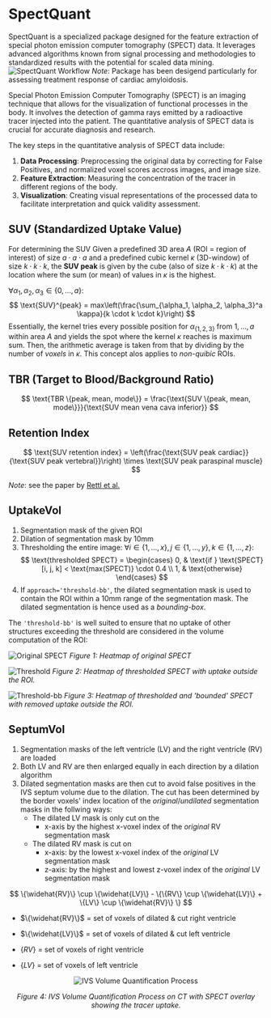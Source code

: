 # SpectQuant

SpectQuant is a specialized package designed for the feature extraction of special photon emission computer tomography (SPECT) data.
It leverages advanced algorithms known from signal processing and methodologies to standardized results with the potential for scaled data mining.![SpectQuant Workflow](./path_to_your_local_gif.gif)
*Note*: Package has been desigend particularly for assessing treatment response of cardiac amyloidosis.


Special Photon Emission Computer Tomography (SPECT) is an imaging technique that allows for the visualization of functional processes in the body. It involves the detection of gamma rays emitted by a radioactive tracer injected into the patient. The quantitative analysis of SPECT data is crucial for accurate diagnosis and research.

The key steps in the quantitative analysis of SPECT data include:

1. **Data Processing**: Preprocessing the original data by correcting for False Positives, and normalized voxel scores accross images, and image size.
2. **Feature Extraction**: Measuring the concentration of the tracer in different regions of the body.
3. **Visualization**: Creating visual representations of the processed data to facilitate interpretation and quick validity assessment. 

## SUV (Standardized Uptake Value)
For determining the SUV
Given a predefined 3D area $A$ (ROI = region of interest) of size $a \cdot a \cdot a$ and a predefined cubic kernel $\kappa$ (3D-window) of size $k \cdot k \cdot k$, the **SUV peak** is given by the cube (also of size $k \cdot k \cdot k$) at the location where the sum (or mean) of values in $\kappa$ is the highest.

$\forall \alpha_1, \alpha_2, \alpha_3 \in \{0, \dots, a\}:$
$$
    \text{SUV}^{peak} = max\left(\frac{\sum_{\alpha_1, \alpha_2, \alpha_3}^a \kappa}{k \cdot k \cdot k}\right)
$$
Essentially, the kernel tries every possible position for $\alpha_{\{1,2,3\}}$ from $1, \dots, a$ within area $A$ and yields the spot where the kernel $\kappa$ reaches is maximum sum. Then, the arithmetic average is taken from that by dividing by the number of *voxels* in $\kappa$.
This concept alos applies to *non-quibic* ROIs.


## TBR (Target to Blood/Background Ratio)
$$
\text{TBR \{peak, mean, mode\}} = \frac{\text{SUV \{peak, mean, mode\}}}{\text{SUV mean vena cava inferior}}
$$

## Retention Index
$$
\text{SUV retention index} = \left(\frac{\text{SUV peak cardiac}}{\text{SUV peak vertebral}}\right) \times \text{SUV peak paraspinal muscle}
$$

*Note*: see the paper by [Rettl et al.](https://academic.oup.com/ehjcimaging/article/24/8/1019/7070981)

## UptakeVol
1. Segmentation mask of the given ROI
2. Dilation of segmentation mask by 10mm
3. Thresholding the entire image: 
$\forall i \in \{1, \dots, x\}, j \in \{1, \dots, y\}, k \in \{1, \dots, z\}:$
$$
\text{thresholded SPECT} =
\begin{cases}
0, & \text{if } \text{SPECT}[i, j, k] < \text{max(SPECT)} \cdot 0.4 \\
1, & \text{otherwise}
\end{cases}
$$
4. If `approach='threshold-bb'`, the dilated segmentation mask is used to contain the ROI within a 10mm range of the segmentation mask. The dilated segmentation is hence used as a *bounding-box*.

The `'threshold-bb'` is well suited to ensure that no uptake of other structures exceeding the threshold are considered in the volume computation of the ROI:

![Original SPECT](imgs/spect_.png)
*Figure 1: Heatmap of original SPECT*

![Threshold](imgs/threshold.png)
*Figure 2: Heatmap of thresholded SPECT with uptake outside the ROI.*

![Threshold-bb](imgs/threshold-bb.png)
*Figure 3: Heatmap of thresholded and 'bounded' SPECT with removed uptake outside the ROI.*



## SeptumVol
1. Segmentation masks of the left ventricle (LV) and the right ventricle (RV) are loaded
2. Both LV and RV are then enlarged equally in each direction by a dilation algorithm
3. Dilated segmentation masks are then cut to avoid false positives in the IVS septum volume due to the dilation.
The cut has been determined by the border voxels' index location of the *original*/*undilated* segmentation masks in the follwing ways:
    - The dilated LV mask is only cut on the
        - x-axis by the highest x-voxel index of the *original* RV segmentation mask
    - The dilated RV mask is cut on 
        - x-axis: by the lowest x-voxel index of the *original* LV segmentation mask
        - z-axis: by the highest and lowest z-voxel index of the *original* LV segmentation mask


$$
\{\widehat{RV}\} \cup \{\widehat{LV}\} - \{\{RV\} \cup \{\widehat{LV}\} + \{LV\} \cup \{\widehat{RV}\} \}
$$

- $\{\widehat{RV}\}$ = set of voxels of dilated \& cut right ventricle 

- $\{\widehat{LV}\}$ = set of voxels of dilated \& cut left ventricle 

- $\{RV\}$ = set of voxels of right ventricle 

- $\{LV\}$ = set of voxels of left ventricle


<!-- ![IVS](imgs/septumvol_c.gif) -->
<div style="text-align: center;">
  <img src="imgs/septumvol_c.gif" alt="IVS Volume Quantification Process" />
  <p><em>Figure 4: IVS Volume Quantification Process on CT with SPECT overlay showing the tracer uptake.</em></p>
</div>
